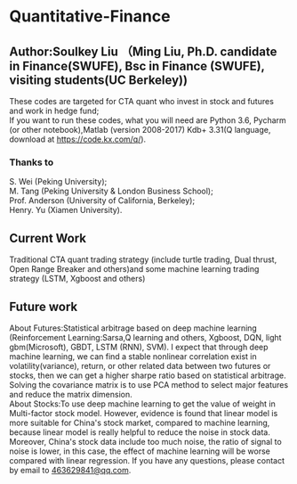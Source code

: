 # Quantitative-Finance
## Author:Soulkey Liu （Ming Liu, Ph.D. candidate in Finance(SWUFE), Bsc in Finance (SWUFE), visiting students(UC Berkeley))
These codes are targeted for CTA quant who invest in stock and futures and work in hedge fund;  
If you want to run these codes, what you will need are Python 3.6, Pycharm (or other notebook),Matlab (version 2008-2017) Kdb+ 3.31(Q language, download at https://code.kx.com/q/).
### Thanks to
S. Wei (Peking University);  
M. Tang (Peking University & London Business School);  
Prof. Anderson (University of California, Berkeley);  
Henry. Yu (Xiamen University).  
## Current Work
Traditional CTA quant trading strategy (include turtle trading, Dual thrust, Open Range Breaker and others)and some machine learning trading strategy (LSTM, Xgboost and others)
## Future work
About Futures:Statistical arbitrage based on deep machine learning (Reinforcement Learning:Sarsa,Q learning and others, Xgboost, DQN, light gbm(Microsoft), GBDT, LSTM (RNN), SVM). I expect that through deep machine learning, we can find a stable nonlinear correlation exist in volatility(variance), return, or other related data between two futures or stocks, then we can get a higher sharpe ratio based on statistical arbitrage.  Solving the covariance matrix is to use PCA method to select major features and reduce the matrix dimension.  
About Stocks:To use deep machine learning to get the value of weight in Multi-factor stock model. However, evidence is found that linear model is more suitable for China's stock market, compared to machine learning, because linear model is really helpful to reduce the noise in stock data. Moreover, China's stock data include too much noise, the ratio of signal to noise is lower, in this case, the effect of machine learning will be worse compared with linear regression. 
If you have any questions, please contact by email to 463629841@qq.com.
